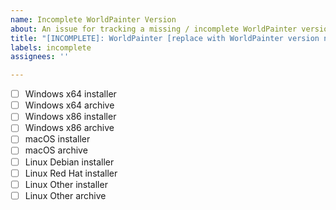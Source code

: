 ```yaml
---
name: Incomplete WorldPainter Version
about: An issue for tracking a missing / incomplete WorldPainter version
title: "[INCOMPLETE]: WorldPainter [replace with WorldPainter version number]"
labels: incomplete
assignees: ''

---
```


<!-- Use this template to track a WorldPainter version of which installers and archives are missing from the repository. -->
- [ ] Windows x64 installer
- [ ] Windows x64 archive
- [ ] Windows x86 installer
- [ ] Windows x86 archive
- [ ] macOS installer
- [ ] macOS archive
- [ ] Linux Debian installer
- [ ] Linux Red Hat installer
- [ ] Linux Other installer
- [ ] Linux Other archive
